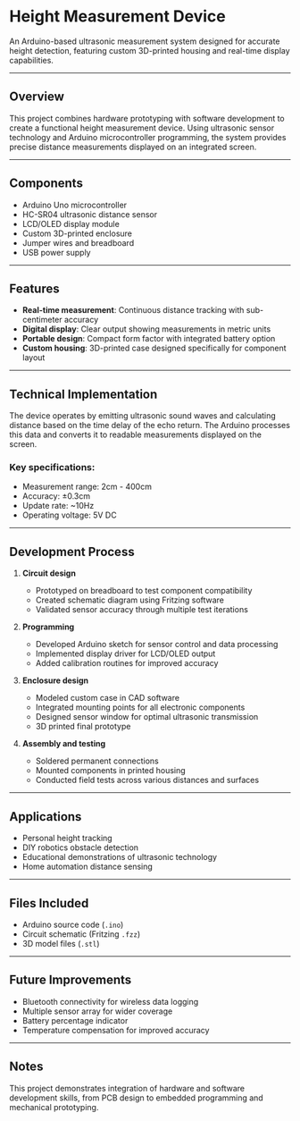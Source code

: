 # Height Measurement Device

An Arduino-based ultrasonic measurement system designed for accurate height detection, featuring custom 3D-printed housing and real-time display capabilities.

---

## Overview

This project combines hardware prototyping with software development to create a functional height measurement device. Using ultrasonic sensor technology and Arduino microcontroller programming, the system provides precise distance measurements displayed on an integrated screen.

---

## Components

- Arduino Uno microcontroller
- HC-SR04 ultrasonic distance sensor
- LCD/OLED display module
- Custom 3D-printed enclosure
- Jumper wires and breadboard
- USB power supply

---

## Features

- **Real-time measurement**: Continuous distance tracking with sub-centimeter accuracy
- **Digital display**: Clear output showing measurements in metric units
- **Portable design**: Compact form factor with integrated battery option
- **Custom housing**: 3D-printed case designed specifically for component layout

---

## Technical Implementation

The device operates by emitting ultrasonic sound waves and calculating distance based on the time delay of the echo return. The Arduino processes this data and converts it to readable measurements displayed on the screen.

### Key specifications:
- Measurement range: 2cm - 400cm
- Accuracy: ±0.3cm
- Update rate: ~10Hz
- Operating voltage: 5V DC

---

## Development Process

1. **Circuit design**  
   - Prototyped on breadboard to test component compatibility
   - Created schematic diagram using Fritzing software
   - Validated sensor accuracy through multiple test iterations

2. **Programming**  
   - Developed Arduino sketch for sensor control and data processing
   - Implemented display driver for LCD/OLED output
   - Added calibration routines for improved accuracy

3. **Enclosure design**  
   - Modeled custom case in CAD software
   - Integrated mounting points for all electronic components
   - Designed sensor window for optimal ultrasonic transmission
   - 3D printed final prototype

4. **Assembly and testing**  
   - Soldered permanent connections
   - Mounted components in printed housing
   - Conducted field tests across various distances and surfaces

---

## Applications

- Personal height tracking
- DIY robotics obstacle detection
- Educational demonstrations of ultrasonic technology
- Home automation distance sensing

---

## Files Included

- Arduino source code (`.ino`)
- Circuit schematic (Fritzing `.fzz`)
- 3D model files (`.stl`)

---

## Future Improvements

- Bluetooth connectivity for wireless data logging
- Multiple sensor array for wider coverage
- Battery percentage indicator
- Temperature compensation for improved accuracy

---

## Notes

This project demonstrates integration of hardware and software development skills, from PCB design to embedded programming and mechanical prototyping.
